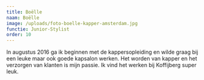```yaml
---
title: Boëlle
naam: Boëlle
image: /uploads/foto-boelle-kapper-amsterdam.jpg
functie: Junior-Stylist
order: 10
---
```



In augustus 2016 ga ik beginnen met de kappersopleiding en wilde graag bij een leuke maar ook goede kapsalon werken. Het worden van kapper en het verzorgen van klanten is mijn passie. Ik vind het werken bij Koffijberg super leuk.
